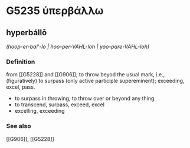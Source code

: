 # G5235 ὑπερβάλλω

## hyperbállō

_(hoop-er-bal'-lo | hoo-per-VAHL-loh | yoo-pare-VAHL-loh)_

### Definition

from [[G5228]] and [[G906]]; to throw beyod the usual mark, i.e., (figuratively) to surpass (only active participle supereminent); exceeding, excel, pass.

- to surpass in throwing, to throw over or beyond any thing
- to transcend, surpass, exceed, excel
- excelling, exceeding

### See also

[[G906]], [[G5228]]

